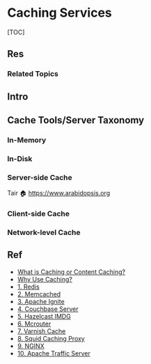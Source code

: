 # Caching Services

[TOC]



## Res
### Related Topics



## Intro



## Cache Tools/Server Taxonomy
### In-Memory


### In-Disk


### Server-side Cache
Tair 
🏠 https://www.arabidopsis.org


### Client-side Cache


### Network-level Cache



## Ref
[10 Top Open Source Caching Tools for Linux in 2023]: https://www.tecmint.com/open-source-caching-tools-for-linux/
- [What is Caching or Content Caching?](https://www.tecmint.com/open-source-caching-tools-for-linux/#What_is_Caching_or_Content_Caching "What is Caching or Content Caching?")
- [Why Use Caching?](https://www.tecmint.com/open-source-caching-tools-for-linux/#Why_Use_Caching "Why Use Caching?")
- [1. Redis](https://www.tecmint.com/open-source-caching-tools-for-linux/#1_Redis "1. Redis")
- [2. Memcached](https://www.tecmint.com/open-source-caching-tools-for-linux/#2_Memcached "2. Memcached")
- [3. Apache Ignite](https://www.tecmint.com/open-source-caching-tools-for-linux/#3_Apache_Ignite "3. Apache Ignite")
- [4. Couchbase Server](https://www.tecmint.com/open-source-caching-tools-for-linux/#4_Couchbase_Server "4. Couchbase Server")
- [5. Hazelcast IMDG](https://www.tecmint.com/open-source-caching-tools-for-linux/#5_Hazelcast_IMDG "5. Hazelcast IMDG")
- [6. Mcrouter](https://www.tecmint.com/open-source-caching-tools-for-linux/#6_Mcrouter "6. Mcrouter")
- [7. Varnish Cache](https://www.tecmint.com/open-source-caching-tools-for-linux/#7_Varnish_Cache "7. Varnish Cache")
- [8. Squid Caching Proxy](https://www.tecmint.com/open-source-caching-tools-for-linux/#8_Squid_Caching_Proxy "8. Squid Caching Proxy")
- [9. NGINX](https://www.tecmint.com/open-source-caching-tools-for-linux/#9_NGINX "9. NGINX")
- [10. Apache Traffic Server](https://www.tecmint.com/open-source-caching-tools-for-linux/#10_Apache_Traffic_Server "10. Apache Traffic Server")

[阿里云块存储、对象存储（OSS）、文件存储（NAS）的区别？]: https://blog.51cto.com/YangPC/5483277


